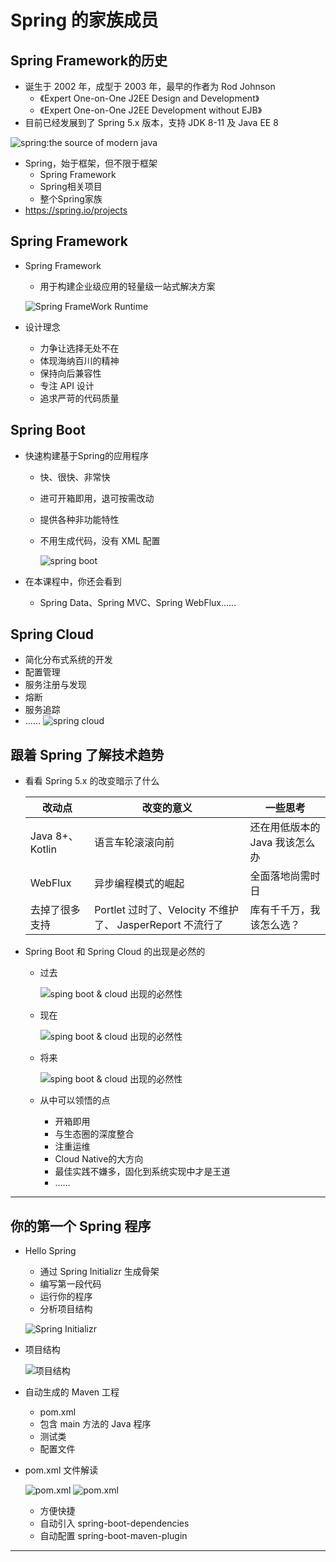 # Spring 的家族成员

## Spring Framework的历史

- 诞⽣于 2002 年，成型于 2003 年，最早的作者为 Rod Johnson
  - 《Expert One-on-One J2EE Design and Development》
  - 《Expert One-on-One J2EE Development without EJB》
- ⽬前已经发展到了 Spring 5.x 版本，⽀持 JDK 8-11 及 Java EE 8

![spring:the source of modern java](images/spring-family-01.png)

- Spring，始于框架，但不限于框架 
  - Spring Framework 
  - Spring相关项⽬ 
  - 整个Spring家族 
- https://spring.io/projects


## Spring Framework 

- Spring Framework 
  - ⽤于构建企业级应⽤的轻量级⼀站式解决⽅案
  
  ![Spring FrameWork Runtime](images/spring-family-02.png)

- 设计理念
  - ⼒争让选择⽆处不在 
  - 体现海纳百川的精神 
  - 保持向后兼容性 
  - 专注 API 设计 
  - 追求严苛的代码质量 


## Spring Boot

- 快速构建基于Spring的应⽤程序 
  - 快、很快、⾮常快 
  - 进可开箱即⽤，退可按需改动 
  - 提供各种⾮功能特性 
  - 不⽤⽣成代码，没有 XML 配置 

    ![spring boot](images/spring-family-03.png)

- 在本课程中，你还会看到 
  
  - Spring Data、Spring MVC、Spring WebFlux…… 


## Spring Cloud 

- 简化分布式系统的开发 
- 配置管理 
- 服务注册与发现 
- 熔断 
- 服务追踪 
- …… 
    ![spring cloud](images/spring-family-04.png)


## 跟着 Spring 了解技术趋势 

- 看看 Spring 5.x 的改变暗示了什么 

    改动点  | 改变的意义  |  ⼀些思考 
    ---|---|---
    Java 8+、Kotlin |语⾔⻋轮滚滚向前 | 还在⽤低版本的Java 我该怎么办 
    WebFlux |异步编程模式的崛起 |全⾯落地尚需时⽇ 
    去掉了很多⽀持 |Portlet 过时了、Velocity 不维护了、 JasperReport 不流⾏了 |库有千千万，我该怎么选？ 

- Spring Boot 和 Spring Cloud 的出现是必然的 
  - 过去
  
    ![sping boot & cloud 出现的必然性](images/spring-family-06.png)

  - 现在

    ![sping boot & cloud 出现的必然性](images/spring-family-07.png)

  - 将来

    ![sping boot & cloud 出现的必然性](images/spring-family-08.png)

  - 从中可以领悟的点
  
    - 开箱即⽤ 
    - 与⽣态圈的深度整合 
    - 注重运维 
    - Cloud Native的⼤⽅向 
    - 最佳实践不嫌多，固化到系统实现中才是王道 
    - …… 

-----------------

## 你的第⼀个 Spring 程序 

- Hello Spring 
  - 通过 Spring Initializr ⽣成⻣架 
  - 编写第⼀段代码 
  - 运⾏你的程序 
  - 分析项⽬结构 
  
  ![Spring Initializr](images/spring-family-09.png)

- 项⽬结构 

    ![项目结构](images/spring-family-10.png)

- ⾃动⽣成的 Maven ⼯程 

  - pom.xml 
  - 包含 main ⽅法的 Java 程序 
  - 测试类 
  - 配置⽂件 

- pom.xml ⽂件解读 

    ![pom.xml](images/spring-family-11.png)
    ![pom.xml](images/spring-family-12.png)

  - ⽅便快捷 
  - ⾃动引⼊ spring-boot-dependencies 
  - ⾃动配置 spring-boot-maven-plugin 

-------------------------------

